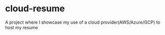 # cloud-resume
A project where I showcase my use of a cloud provider(AWS/Azure/GCP) to host my resume
